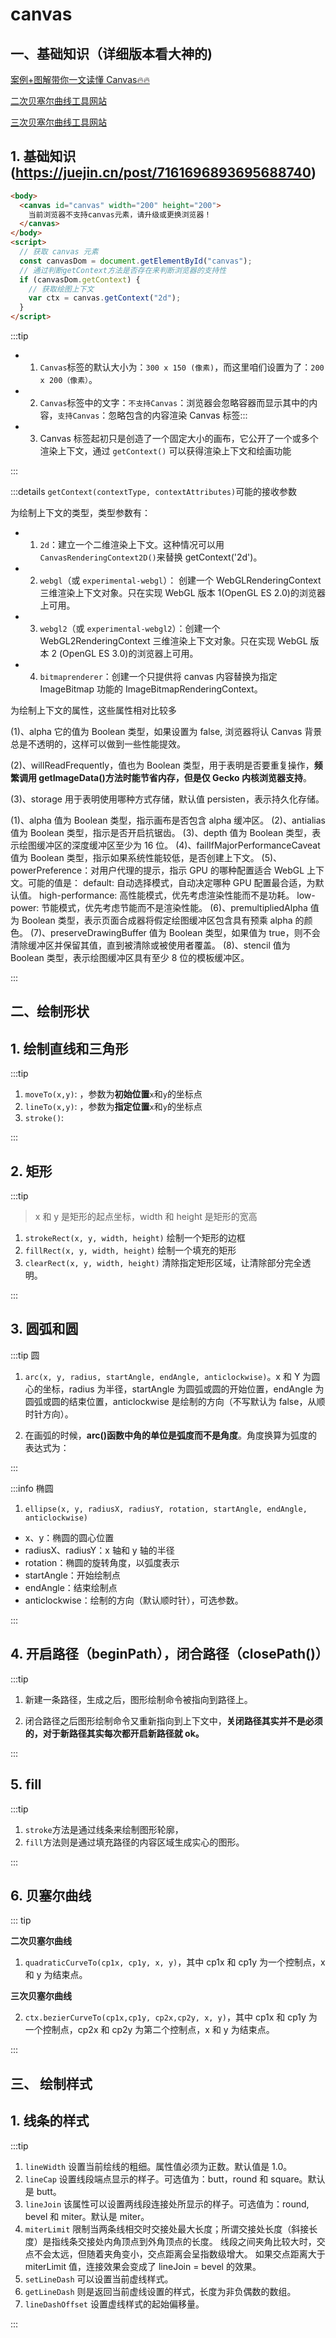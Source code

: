 # canvas

<script setup>
  import CanvasDemo from './components/canvasDemo.vue'
</script>

## 一、基础知识（详细版本看大神的)

[案例+图解带你一文读懂 Canvas🔥🔥](https://juejin.cn/post/7119495608938790942)

[二次贝塞尔曲线工具网站](http://blogs.sitepointstatic.com/examples/tech/canvas-curves/quadratic-curve.html)

[三次贝塞尔曲线工具网站](http://blogs.sitepointstatic.com/examples/tech/canvas-curves/bezier-curve.html)

## 1. 基础知识(https://juejin.cn/post/7161696893695688740)

```html
<body>
  <canvas id="canvas" width="200" height="200">
    当前浏览器不支持canvas元素，请升级或更换浏览器！
  </canvas>
</body>
<script>
  // 获取 canvas 元素
  const canvasDom = document.getElementById("canvas");
  // 通过判断getContext方法是否存在来判断浏览器的支持性
  if (canvasDom.getContext) {
    // 获取绘图上下文
    var ctx = canvas.getContext("2d");
  }
</script>
```

:::tip

- 1. `Canvas`标签的默认大小为：`300 x 150 (像素)`，而这里咱们设置为了：`200 x 200（像素）`。

- 2. `Canvas`标签中的文字：`不支持Canvas`：浏览器会忽略容器而显示其中的内容，`支持Canvas`：忽略包含的内容渲染 Canvas 标签:::

- 3. Canvas 标签起初只是创造了一个固定大小的画布，它公开了一个或多个渲染上下文，通过 `getContext()` 可以获得渲染上下文和绘画功能

:::

:::details `getContext(contextType, contextAttributes)`可能的接收参数

<MyText text="contextType"/> 为绘制上下文的类型，类型参数有：

- 1. `2d`：建立一个二维渲染上下文。这种情况可以用 `CanvasRenderingContext2D()`来替换 getContext('2d')。
- 2. `webgl`（或 `experimental-webgl`）： 创建一个 WebGLRenderingContext 三维渲染上下文对象。只在实现 WebGL 版本 1(OpenGL ES 2.0)的浏览器上可用。
- 3. `webgl2`（或 `experimental-webgl2`）：创建一个 WebGL2RenderingContext 三维渲染上下文对象。只在实现 WebGL 版本 2 (OpenGL ES 3.0)的浏览器上可用。
- 4. `bitmaprenderer`：创建一个只提供将 canvas 内容替换为指定 ImageBitmap 功能的 ImageBitmapRenderingContext。

<MyText text="contextAttributes"/> 为绘制上下文的属性，这些属性相对比较多

>

<MyText text="2D 类型的参数有："/>

(1)、alpha 它的值为 Boolean 类型，如果设置为 false, 浏览器将认 Canvas 背景总是不透明的，这样可以做到一些性能提效。

(2)、willReadFrequently，值也为 Boolean 类型，用于表明是否要重复操作，**频繁调用 getImageData()方法时能节省内存，但是仅 Gecko 内核浏览器支持**。

(3)、storage 用于表明使用哪种方式存储，默认值 persisten，表示持久化存储。

<MyText text="3D 类型的参数有："/>
(1)、alpha 值为 Boolean 类型，指示画布是否包含 alpha 缓冲区。
(2)、antialias 值为 Boolean 类型，指示是否开启抗锯齿。
(3)、depth 值为 Boolean 类型，表示绘图缓冲区的深度缓冲区至少为 16 位。
(4)、failIfMajorPerformanceCaveat 值为 Boolean 类型，指示如果系统性能较低，是否创建上下文。
(5)、powerPreference：对用户代理的提示，指示 GPU 的哪种配置适合 WebGL 上下文。可能的值是：
default: 自动选择模式，自动决定哪种 GPU 配置最合适，为默认值。
high-performance: 高性能模式，优先考虑渲染性能而不是功耗。
low-power: 节能模式，优先考虑节能而不是渲染性能。
(6)、premultipliedAlpha 值为 Boolean 类型，表示页面合成器将假定绘图缓冲区包含具有预乘 alpha 的颜色。
(7)、preserveDrawingBuffer 值为 Boolean 类型，如果值为 true，则不会清除缓冲区并保留其值，直到被清除或被使用者覆盖。
(8)、stencil 值为 Boolean 类型，表示绘图缓冲区具有至少 8 位的模板缓冲区。

:::

## 二、绘制形状

<CanvasDemo></CanvasDemo>

## 1. 绘制直线和三角形

:::tip

1. `moveTo(x,y)`: <my-text text=" 设置初始位置"/>，参数为**初始位置**`x`和`y`的坐标点
2. `lineTo(x,y)`: <my-text text=" 绘制一条从初始位置到指定位置的直线"/>，参数为**指定位置**`x`和`y`的坐标点
3. `stroke()`: <my-text text=" 通过线条来绘制图形轮廓"/>

:::

## 2. 矩形

:::tip

> x 和 y 是矩形的起点坐标，width 和 height 是矩形的宽高

1. `strokeRect(x, y, width, height)` 绘制一个矩形的边框
2. `fillRect(x, y, width, height)` 绘制一个填充的矩形
3. `clearRect(x, y, width, height)` 清除指定矩形区域，让清除部分完全透明。

:::

## 3. 圆弧和圆

:::tip 圆

1. `arc(x, y, radius, startAngle, endAngle, anticlockwise)`。x 和 Y 为圆心的坐标，radius 为半径，startAngle 为圆弧或圆的开始位置，endAngle 为圆弧或圆的结束位置，anticlockwise 是绘制的方向（不写默认为 false，从顺时针方向）。

2. 在画弧的时候，**arc()函数中角的单位是弧度而不是角度**。角度换算为弧度的表达式为：<my-text text="弧度=(Math.PI/180)*角度。"/>

:::

:::info 椭圆

1. `ellipse(x, y, radiusX, radiusY, rotation, startAngle, endAngle, anticlockwise)`

- x、y：椭圆的圆心位置
- radiusX、radiusY：x 轴和 y 轴的半径
- rotation：椭圆的旋转角度，以弧度表示
- startAngle：开始绘制点
- endAngle：结束绘制点
- anticlockwise：绘制的方向（默认顺时针），可选参数。

:::

## 4. 开启路径（beginPath），闭合路径（closePath()）

:::tip

1. 新建一条路径，生成之后，图形绘制命令被指向到路径上。

2. 闭合路径之后图形绘制命令又重新指向到上下文中，**关闭路径其实并不是必须的，对于新路径其实每次都开启新路径就 ok。**

:::

## 5. fill

:::tip

1. `stroke`方法是通过线条来绘制图形轮廓，
2. `fill`方法则是通过填充路径的内容区域生成实心的图形。

:::

## 6. 贝塞尔曲线

::: tip

**二次贝塞尔曲线**

1. `quadraticCurveTo(cp1x, cp1y, x, y)`，其中 cp1x 和 cp1y 为一个控制点，x 和 y 为结束点。

**三次贝塞尔曲线**

2. `ctx.bezierCurveTo(cp1x,cp1y, cp2x,cp2y, x, y)`，其中 cp1x 和 cp1y 为一个控制点，cp2x 和 cp2y 为第二个控制点，x 和 y 为结束点。

:::

## 三、 绘制样式

## 1. 线条的样式

:::tip

1. `lineWidth` 设置当前绘线的粗细。属性值必须为正数。默认值是 1.0。
2. `lineCap` 设置线段端点显示的样子。可选值为：butt，round 和 square。默认是 butt。
3. `lineJoin` 该属性可以设置两线段连接处所显示的样子。可选值为：round, bevel 和 miter。默认是 miter。
4. `miterLimit` 限制当两条线相交时交接处最大长度；所谓交接处长度（斜接长度）是指线条交接处内角顶点到外角顶点的长度。
   线段之间夹角比较大时，交点不会太远，但随着夹角变小，交点距离会呈指数级增大。
   如果交点距离大于 miterLimit 值，连接效果会变成了 lineJoin = bevel 的效果。
5. `setLineDash` 可以设置当前虚线样式。<my-text text="设置奇数，setLineDash 会复制一份数组补全为偶数"/>
6. `getLineDash` 则是返回当前虚线设置的样式，长度为非负偶数的数组。
7. `lineDashOffset` 设置虚线样式的起始偏移量。

:::
